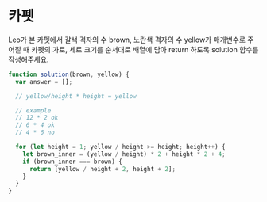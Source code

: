 # 카펫

Leo가 본 카펫에서 갈색 격자의 수 brown, 노란색 격자의 수 yellow가 매개변수로 주어질 때 카펫의 가로, 세로 크기를 순서대로 배열에 담아 return 하도록 solution 함수를 작성해주세요.

```javascript
function solution(brown, yellow) {
  var answer = [];

  // yellow/height * height = yellow

  // example
  // 12 * 2 ok
  // 6 * 4 ok
  // 4 * 6 no

  for (let height = 1; yellow / height >= height; height++) {
    let brown_inner = (yellow / height) * 2 + height * 2 + 4;
    if (brown_inner === brown) {
      return [yellow / height + 2, height + 2];
    }
  }
}
```
